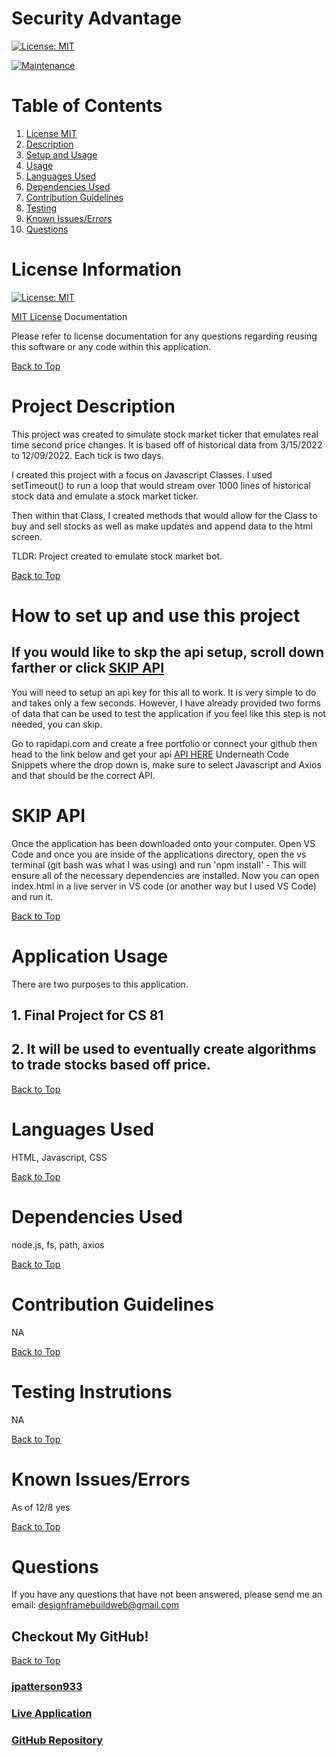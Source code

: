 # Security Advantage

[![License: MIT](https://img.shields.io/badge/License-MIT-yellow.svg)](https://opensource.org/licenses/MIT)

[![Maintenance](https://img.shields.io/badge/Maintained%3F-yes-green.svg)](https://GitHub.com/Naereen/StrapDown.js/graphs/commit-activity)

# Table of Contents
1. [License MIT](#license-information)
2. [Description](#project-description)
3. [Setup and Usage](#how-to-set-up-and-use-this-project)
4. [Usage](#application-usage)
5. [Languages Used](#languages-used)
6. [Dependencies Used](#dependencies-used)
7. [Contribution Guidelines](#contribution-guidelines)
8. [Testing](#testing-instrutions)
9. [Known Issues/Errors](#known-issues/errors)
10. [Questions](#questions)

# License Information

[![License: MIT](https://img.shields.io/badge/License-MIT-yellow.svg)](https://opensource.org/licenses/MIT)

[MIT License](https://www.mit.edu/~amini/LICENSE.md) Documentation

Please refer to license documentation for any questions regarding reusing 
this software or any code within this application.

[Back to Top](#table-of-contents)

# Project Description

This project was created to simulate stock market ticker that emulates real time second price changes. It is based off of historical data from 3/15/2022 to 12/09/2022. Each tick is two days.

I created this project with a focus on Javascript Classes. I used setTimeout() to run a loop that would stream over 1000 lines of historical stock data and emulate a stock market ticker.

Then within that Class, I created methods that would allow for the Class to buy and sell stocks as well as make updates and append data to the html screen.

TLDR: Project created to emulate stock market bot.

[Back to Top](#table-of-contents)

# How to set up and use this project

## If you would like to skp the api setup, scroll down farther or click [SKIP API](#skip-api)
You will need to setup an api key for this all to work. It is very simple to do and takes only a few seconds. However, I have already provided two forms of data that can be used to test the application if you feel like this step is not needed, you can skip.

Go to rapidapi.com and create a free portfolio or connect your github then head to the link below and get your api
[API HERE](https://rapidapi.com/alphavantage/api/alpha-vantage)
Underneath Code Snippets where the drop down is, make sure to select Javascript and Axios and that should be the correct API.

# SKIP API

Once the application has been downloaded onto your computer. Open VS Code and once you are inside of the applications directory, open the vs terminal (git bash was what I was using) and run 'npm install' - This will ensure all of the necessary dependencies are installed. Now you can open index.html in a live server in VS code (or another way but I used VS Code) and run it.

[Back to Top](#table-of-contents)

# Application Usage

There are two purposes to this application.   

## 1. Final Project for CS 81
## 2. It will be used to eventually create algorithms to trade stocks based off price.

[Back to Top](#table-of-contents)

# Languages Used

HTML, Javascript, CSS

[Back to Top](#table-of-contents)

# Dependencies Used

node.js, fs, path, axios

[Back to Top](#table-of-contents)

# Contribution Guidelines

NA

[Back to Top](#table-of-contents)

# Testing Instrutions

NA

[Back to Top](#table-of-contents)

# Known Issues/Errors

As of 12/8 yes

[Back to Top](#table-of-contents)

# Questions

If you have any questions that have not been answered, please send me an email: designframebuildweb@gmail.com

## Checkout My GitHub!

[Back to Top](#table-of-contents)

### [jpatterson933](https://github.com/jpatterson933)
### [Live Application](NA)
### [GitHub Repository](NA)